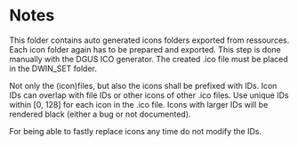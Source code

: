 # Notes

This folder contains auto generated icons folders exported from ressources.
Each icon folder again has to be prepared and exported. 
This step is done manually with the DGUS ICO generator.
The created .ico file must be placed in the DWIN_SET folder.

Not only the (icon)files, but also the icons shall be prefixed with IDs.
Icon IDs can overlap with file IDs or other icons of other .ico files.
Use unique IDs within \[0, 128\] for each icon in the .ico file.
Icons with larger IDs will be rendered black (either a bug or not documented).

For being able to fastly replace icons any time do not modify the IDs.
